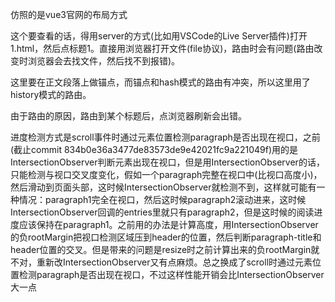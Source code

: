 仿照的是vue3官网的布局方式

这个要查看的话，得用server的方式(比如用VSCode的Live Server插件)打开1.html，然后点标题1。直接用浏览器打开文件(file协议)，路由时会有问题(路由改变时浏览器会去找文件，然后找不到报错)。

这里要在正文段落上做锚点，而锚点和hash模式的路由有冲突，所以这里用了history模式的路由。

由于路由的原因，路由到某个标题后，点浏览器刷新会出错。

进度检测方式是scroll事件时通过元素位置检测paragraph是否出现在视口，之前(截止commit 834b0e36a3477de83573de9e42021fc9a221049f)用的是IntersectionObserver判断元素出现在视口，但是用IntersectionObserver的话，只能检测与视口交叉度变化，假如一个paragraph完整在视口中(比视口高度小)，然后滑动到页面头部，这时候IntersectionObserver就检测不到，这样就可能有一种情况：paragraph1完全在视口，然后这时候paragraph2滚动进来，这时候IntersectionObserver回调的entries里就只有paragraph2，但是这时候的阅读进度应该保持在paragraph1。之前用的办法是计算高度，用IntersectionObserver的负rootMargin把视口检测区域压到header的位置，然后判断paragraph-title和header位置的交叉。但是带来的问题是resize时之前计算出来的负rootMargin就不对，重新改IntersectionObserver又有点麻烦。总之换成了scroll时通过元素位置检测paragraph是否出现在视口，不过这样性能开销会比IntersectionObserver大一点